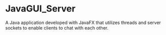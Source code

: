 # JavaGUI_Server
A Java application developed with JavaFX that utilizes threads and server sockets to enable clients to chat with each other.
